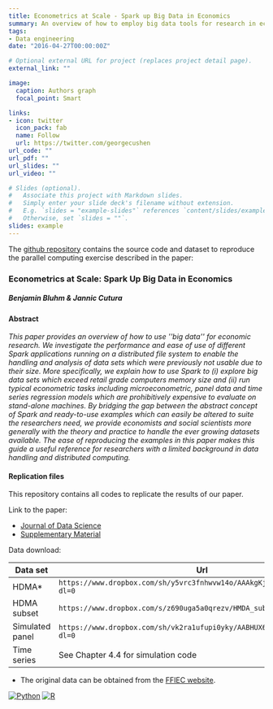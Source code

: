 ```yaml
---
title: Econometrics at Scale - Spark up Big Data in Economics
summary: An overview of how to employ big data tools for research in economics
tags:
- Data engineering
date: "2016-04-27T00:00:00Z"

# Optional external URL for project (replaces project detail page).
external_link: ""

image:
  caption: Authors graph
  focal_point: Smart

links:
- icon: twitter
  icon_pack: fab
  name: Follow
  url: https://twitter.com/georgecushen
url_code: ""
url_pdf: ""
url_slides: ""
url_video: ""

# Slides (optional).
#   Associate this project with Markdown slides.
#   Simply enter your slide deck's filename without extension.
#   E.g. `slides = "example-slides"` references `content/slides/example-slides.md`.
#   Otherwise, set `slides = ""`.
slides: example
---
```



The [github repository](https://github.com/benjaminbluhm/econometrics_at_scale) contains the source code and dataset to reproduce the parallel computing exercise described in the paper:

### Econometrics at Scale: Spark Up Big Data in Economics
##### Benjamin Bluhm & Jannic Cutura

#### Abstract
*This paper provides an overview of how to use ''big data'' for economic research. We investigate the performance and ease of use of different Spark applications running on a distributed file system to enable the handling and analysis of data sets which were previously not usable due to their size. More specifically, we explain how to use Spark to (i) explore big data sets which exceed retail grade computers memory size and (ii) run typical econometric tasks including microeconometric, panel data and time series regression models which are prohibitively expensive to evaluate on stand-alone machines. By bridging the gap between the abstract concept of Spark and ready-to-use examples which can easily be altered to suite the researchers need, we provide economists and social scientists more generally with the theory and practice to handle the ever growing datasets available. The ease of reproducing the examples in this paper makes this guide a useful reference for researchers with a limited background in data handling and distributed computing.*

#### Replication files
This repository contains all codes to replicate the results of our paper. 

Link to the paper: 
 - [Journal of Data Science]()
 - [Supplementary Material](https://github.com/benjaminbluhm/econometrics_at_scale/blob/master/supplementary_material/supplementary_material.pdf)

Data download: 

| Data set        | Url                                                                          |
|-----------------|------------------------------------------------------------------------------|
| HDMA*           |  `https://www.dropbox.com/sh/y5vrc3fnhwvw14o/AAAkgKja5YVpTT2vSUM0dW6-a?dl=0` |
| HDMA subset     |  `https://www.dropbox.com/s/z690uga5a0qrezv/HMDA_subsample.csv?dl=0`         |    
| Simulated panel |  `https://www.dropbox.com/sh/vk2ra1ufupi0yky/AABHUX6FZxIOWdk9LMnNTy5ea?dl=0` |
| Time series     |  See Chapter 4.4 for simulation code                                         |


* The original data can be obtained from the [FFIEC website](https://www.consumerfinance.gov/data-research/hmda/explore).



[![Python](https://img.shields.io/static/v1?label=made%20with&message=Python&color=blue&style=for-the-badge&logo=Python&logoColor=white)](#)
[![R](https://img.shields.io/static/v1?label=made%20with&message=R&color=blue&style=for-the-badge&logo=R&logoColor=white)](#)


 
